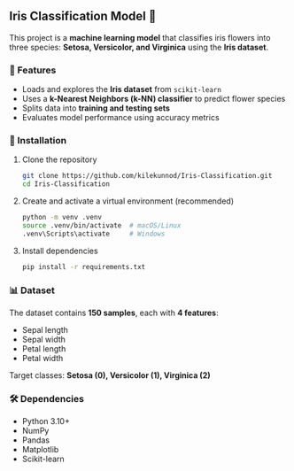 ## Iris Classification Model 🌸  

This project is a **machine learning model** that classifies iris flowers into three species: **Setosa, Versicolor, and Virginica** using the **Iris dataset**.  

### 📌 Features  
- Loads and explores the **Iris dataset** from `scikit-learn`  
- Uses a **k-Nearest Neighbors (k-NN) classifier** to predict flower species  
- Splits data into **training and testing sets**  
- Evaluates model performance using accuracy metrics  

### 🔧 Installation  
1. Clone the repository  
   ```bash
   git clone https://github.com/kilekunnod/Iris-Classification.git
   cd Iris-Classification
   ```
2. Create and activate a virtual environment (recommended)  
   ```bash
   python -m venv .venv
   source .venv/bin/activate  # macOS/Linux  
   .venv\Scripts\activate     # Windows  
   ```
3. Install dependencies  
   ```bash
   pip install -r requirements.txt
   ```


### 📊 Dataset  
The dataset contains **150 samples**, each with **4 features**:  
- Sepal length  
- Sepal width  
- Petal length  
- Petal width  

Target classes: **Setosa (0), Versicolor (1), Virginica (2)**  

### 🛠️ Dependencies  
- Python 3.10+  
- NumPy  
- Pandas  
- Matplotlib  
- Scikit-learn  
